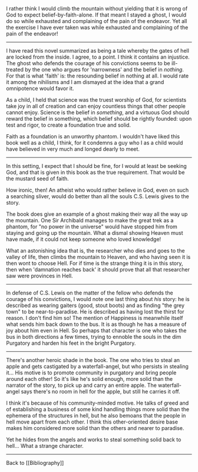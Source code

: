I rather think I would climb the mountain without yielding that it is wrong of God to expect belief-by-faith-alone.  If that meant I stayed a ghost, I would do so while exhausted and complaining of the pain of the endeavor.  Yet all the exercise I have ever taken was while exhausted and complaining of the pain of the endeavor!

---
I have read this novel summarized as being a tale whereby the gates of hell are locked from the inside.  I agree, to a point.  I think it contains an injustice.  The ghost who defends the courage of his convictions seems to be ill-treated by the one who argues for 'narrowness' and the belief in *nothing*.  For that is what 'faith' is: the resounding belief in nothing at all.  I would rate it among the nihilisms and I am dismayed at the idea that a grand omnipotence would favor it.

As a child, I held that science was the truest worship of God, for scientists take joy in all of creation and can enjoy countless things that other people cannot enjoy.  Science is the belief in *something*, and a virtuous God should reward the belief in something, which belief should be rightly founded: upon test and rigor, to create a foundation true and solid.

Faith as a foundation is an unworthy phantom.  I wouldn't have liked this book well as a child, I think, for it condemns a guy who I as a child would have believed in very much and longed dearly to meet.

---
In this setting, I expect that I should be fine, for I would at least be seeking God, and that is given in this book as the true requirement.  That would be the mustard seed of faith.

How ironic, then!  An atheist who would rather believe in God, even on such a searching sliver, would do better than all the souls C.S. Lewis gives to the story.

The book does give an example of a ghost making their way all the way up the mountain.  One Sir Archibald manages to make the great trek as a phantom, for "no power in the universe" would have stopped him from staying and going up the mountain.  What a dismal showing Heaven must have made, if it could not keep someone who loved knowledge!

What an astonishing idea that is, the researcher who dies and goes to the valley of life, then climbs the mountain to Heaven, and who having seen it is then wont to choose Hell.  For if time is the strange thing it is in this story, then when 'damnation reaches back' it should prove that all that researcher saw were provinces in Hell.

---
In defense of C.S. Lewis on the matter of the fellow who defends the courage of his convictions, I would note one last thing about *his* story: he is described as wearing gaiters (good, stout boots) and as finding "the grey town" to be near-to-paradise.  He is described as having lost the thirst for reason.  I don't find him so!  The mention of Happiness is meanwhile itself what sends him back down to the bus.  It is as though he has a measure of joy about him even in Hell.  So perhaps that character is one who takes the bus in both directions a few times, trying to ennoble the souls in the dim Purgatory and harden his feet in the bright Purgatory.

---
There's another heroic shade in the book.  The one who tries to steal an apple and gets castigated by a waterfall-angel, but who persists in stealing it...  His motive is to promote community in purgatory and bring people around each other!  So it's like he's solid enough, more solid than the narrator of the story, to pick up and carry an entire apple.  The waterfall-angel says there's no room in hell for the apple, but still he carries it off.

I think it's because of his community-minded motive.  He talks of greed and of establishing a business of some kind handling things more solid than the ephemera of the structures in hell, but he also bemoans that the people in hell move apart from each other.  I think this other-oriented desire base makes him considered more solid than the others and nearer to paradise.

Yet he hides from the angels and works to steal something solid back to hell...  What a strange character.

---
Back to [[Bibliography]]